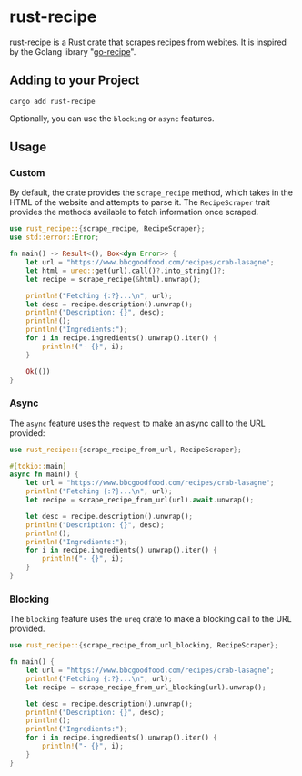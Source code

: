 # rust-recipe

rust-recipe is a Rust crate that scrapes recipes from webites.
It is inspired by the Golang library "[go-recipe](https://github.com/kkyr/go-recipe)".

## Adding to your Project
```shell
cargo add rust-recipe
```

Optionally, you can use the `blocking` or `async` features.

## Usage

### Custom
By default, the crate provides the `scrape_recipe` method, which takes in the HTML of the website and attempts to parse it.
The `RecipeScraper` trait provides the methods available to fetch information once scraped.

```rust
use rust_recipe::{scrape_recipe, RecipeScraper};
use std::error::Error;

fn main() -> Result<(), Box<dyn Error>> {
    let url = "https://www.bbcgoodfood.com/recipes/crab-lasagne";
    let html = ureq::get(url).call()?.into_string()?;
    let recipe = scrape_recipe(&html).unwrap();

    println!("Fetching {:?}...\n", url);
    let desc = recipe.description().unwrap();
    println!("Description: {}", desc);
    println!();
    println!("Ingredients:");
    for i in recipe.ingredients().unwrap().iter() {
        println!("- {}", i);
    }

    Ok(())
}
```

### Async
The `async` feature uses the `reqwest` to make an async call to the URL provided:

```rust
use rust_recipe::{scrape_recipe_from_url, RecipeScraper};

#[tokio::main]
async fn main() {
    let url = "https://www.bbcgoodfood.com/recipes/crab-lasagne";
    println!("Fetching {:?}...\n", url);
    let recipe = scrape_recipe_from_url(url).await.unwrap();

    let desc = recipe.description().unwrap();
    println!("Description: {}", desc);
    println!();
    println!("Ingredients:");
    for i in recipe.ingredients().unwrap().iter() {
        println!("- {}", i);
    }
}
```

### Blocking
The `blocking` feature uses the `ureq` crate to make a blocking call to the URL provided.

```rust
use rust_recipe::{scrape_recipe_from_url_blocking, RecipeScraper};

fn main() {
    let url = "https://www.bbcgoodfood.com/recipes/crab-lasagne";
    println!("Fetching {:?}...\n", url);
    let recipe = scrape_recipe_from_url_blocking(url).unwrap();

    let desc = recipe.description().unwrap();
    println!("Description: {}", desc);
    println!();
    println!("Ingredients:");
    for i in recipe.ingredients().unwrap().iter() {
        println!("- {}", i);
    }
}
```
